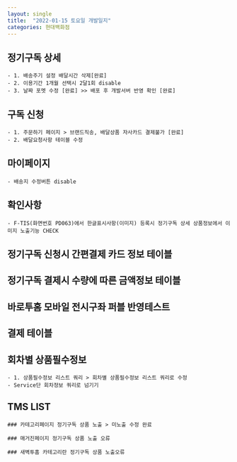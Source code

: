 ```yaml
---
layout: single
title:  "2022-01-15 토요일 개발일지"
categories: 현대백화점
---
```

## 정기구독 상세
    - 1. 배송주기 설정 배달시간 삭제[완료]
    - 2. 이용기간 1개월 선택시 2달1회 disable
    - 3. 날짜 포멧 수정 [완료] >> 배포 후 개발서버 반영 확인 [완료]

## 구독 신청
    - 1. 주문하기 페이지 > 브랜드직송, 배달상품 자사카드 결제불가 [완료]
    - 2. 배달요청사항 테이블 수정

## 마이페이지 
    - 배송지 수정버튼 disable

## 확인사항
    - F-TIS(화면번호 PD063)에서 한글표시사항(이미지) 등록시 정기구독 상세 상품정보에서 이미지 노출기능 CHECK

## 정기구독 신청시 간편결제 카드 정보 테이블

## 정기구독 결제시 수량에 따른 금액정보 테이블

## 바로투홈 모바일 전시구좌 퍼블 반영테스트

## 결제 테이블 

## 회차별 상품필수정보

    - 1. 상품필수정보 리스트 쿼리 > 회차별 상품필수정보 리스트 쿼리로 수정
    - Service단 회차정보 쿼리로 넘기기

## TMS LIST

    ### 카테고리페이지 정기구독 상품 노출 > 미노출 수정 완료

    ### 매거진페이지 정기구독 상품 노출 오류

    ### 새벽투홈 카테고리란 정기구독 상품 노출오류